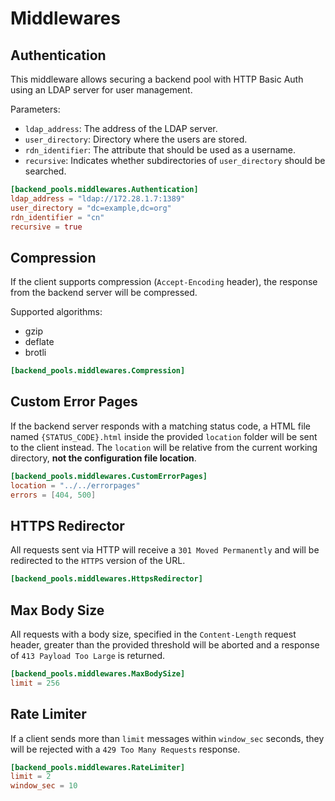 # Middlewares

## Authentication

This middleware allows securing a backend pool with HTTP Basic Auth using an LDAP server for user management.

Parameters:

- `ldap_address`: The address of the LDAP server.
- `user_directory`: Directory where the users are stored.
- `rdn_identifier`: The attribute that should be used as a username.
- `recursive`: Indicates whether subdirectories of `user_directory` should be searched.

```toml
[backend_pools.middlewares.Authentication]
ldap_address = "ldap://172.28.1.7:1389"
user_directory = "dc=example,dc=org"
rdn_identifier = "cn"
recursive = true
```

## Compression

If the client supports compression (`Accept-Encoding` header), the response from the backend server will be compressed.

Supported algorithms:

- gzip
- deflate
- brotli

```toml
[backend_pools.middlewares.Compression]
```

## Custom Error Pages

If the backend server responds with a matching status code, a HTML file named `{STATUS_CODE}.html` inside the provided `location` folder will be sent to the client instead. The `location` will be relative from the current working directory, **not the configuration file location**.

```toml
[backend_pools.middlewares.CustomErrorPages]
location = "../../errorpages"
errors = [404, 500]
```

## HTTPS Redirector

All requests sent via HTTP will receive a `301 Moved Permanently` and will be redirected to the `HTTPS` version of the URL.

```toml
[backend_pools.middlewares.HttpsRedirector]
```

## Max Body Size

All requests with a body size, specified in the `Content-Length` request header, greater than the provided threshold will be aborted and a response of `413 Payload Too Large` is returned.

```toml
[backend_pools.middlewares.MaxBodySize]
limit = 256
```

## Rate Limiter

If a client sends more than `limit` messages within `window_sec` seconds, they will be rejected with a `429 Too Many Requests` response.

```toml
[backend_pools.middlewares.RateLimiter]
limit = 2
window_sec = 10
```
